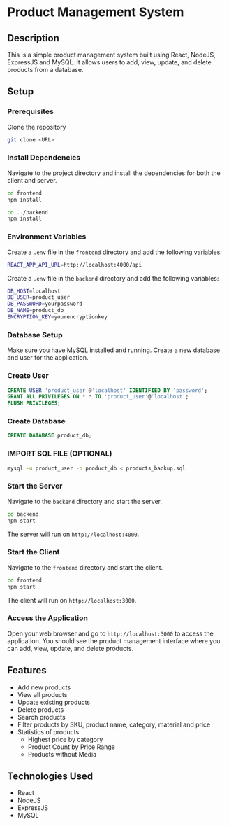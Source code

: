 # Product Management System

## Description

This is a simple product management system built using React, NodeJS, ExpressJS and MySQL. It allows users to add, view, update, and delete products from a database.

## Setup

### Prerequisites

Clone the repository

```bash
git clone <URL>
```

### Install Dependencies

Navigate to the project directory and install the dependencies for both the client and server.

```bash
cd frontend
npm install

cd ../backend
npm install
```

### Environment Variables

Create a `.env` file in the `frontend` directory and add the following variables:

```bash
REACT_APP_API_URL=http://localhost:4000/api
```

Create a `.env` file in the `backend` directory and add the following variables:

```bash
DB_HOST=localhost
DB_USER=product_user
DB_PASSWORD=yourpassword
DB_NAME=product_db
ENCRYPTION_KEY=yourencryptionkey
```

### Database Setup

Make sure you have MySQL installed and running. Create a new database and user for the application.

### Create User

```sql
CREATE USER 'product_user'@'localhost' IDENTIFIED BY 'password';
GRANT ALL PRIVILEGES ON *.* TO 'product_user'@'localhost';
FLUSH PRIVILEGES;
```

### Create Database

```sql
CREATE DATABASE product_db;
```

### IMPORT SQL FILE (OPTIONAL)

```bash
mysql -u product_user -p product_db < products_backup.sql
```

### Start the Server

Navigate to the `backend` directory and start the server.

```bash
cd backend
npm start
```

The server will run on `http://localhost:4000`.

### Start the Client

Navigate to the `frontend` directory and start the client.

```bash
cd frontend
npm start
```

The client will run on `http://localhost:3000`.

### Access the Application

Open your web browser and go to `http://localhost:3000` to access the application.
You should see the product management interface where you can add, view, update, and delete products.

## Features

- Add new products
- View all products
- Update existing products
- Delete products
- Search products
- Filter products by SKU, product name, category, material and price
- Statistics of products
  - Highest price by category
  - Product Count by Price Range
  - Products without Media

## Technologies Used

- React
- NodeJS
- ExpressJS
- MySQL

